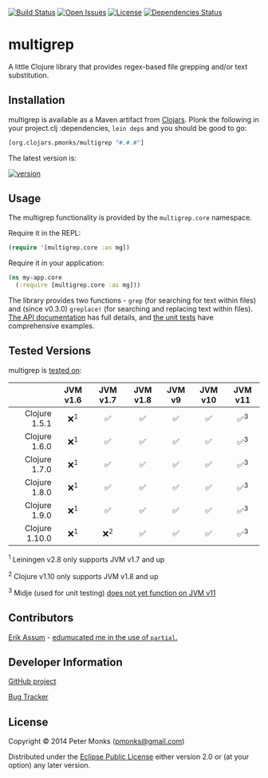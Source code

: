 [![Build Status](https://travis-ci.com/pmonks/multigrep.svg?branch=master)](https://travis-ci.com/pmonks/multigrep)
[![Open Issues](https://img.shields.io/github/issues/pmonks/multigrep.svg)](https://github.com/pmonks/multigrep/issues)
[![License](https://img.shields.io/github/license/pmonks/multigrep.svg)](https://github.com/pmonks/multigrep/blob/master/LICENSE)
[![Dependencies Status](https://versions.deps.co/pmonks/multigrep/status.svg)](https://versions.deps.co/pmonks/multigrep)

# multigrep

A little Clojure library that provides regex-based file grepping and/or text substitution.

## Installation

multigrep is available as a Maven artifact from [Clojars](https://clojars.org/org.clojars.pmonks/multigrep).
Plonk the following in your project.clj :dependencies, `lein deps` and you should be good to go:

```clojure
[org.clojars.pmonks/multigrep "#.#.#"]
```

The latest version is:

[![version](https://clojars.org/org.clojars.pmonks/multigrep/latest-version.svg)](https://clojars.org/org.clojars.pmonks/multigrep)

## Usage

The multigrep functionality is provided by the `multigrep.core` namespace.

Require it in the REPL:

```clojure
(require '[multigrep.core :as mg])
```

Require it in your application:

```clojure
(ns my-app.core
  (:require [multigrep.core :as mg]))
```

The library provides two functions - `grep` (for searching for text within files) and (since v0.3.0) `greplace!` (for searching and replacing text within files).
[The API documentation](https://pmonks.github.io/multigrep/) has full details, and [the unit tests](https://github.com/pmonks/multigrep/blob/master/test/multigrep/core_test.clj) have comprehensive examples.

## Tested Versions

multigrep is [tested on](https://travis-ci.com/pmonks/multigrep):

|                | JVM v1.6        | JVM v1.7       | JVM v1.8 | JVM v9 | JVM v10 | JVM v11 |
|           ---: |  :---:          |  :---:         |  :---:   |  :---: |  :---:  |  :---:  |
| Clojure 1.5.1  | ❌<sup>1</sup> | ✅             | ✅      | ✅    | ✅      | ✅<sup>3</sup>      |
| Clojure 1.6.0  | ❌<sup>1</sup> | ✅             | ✅      | ✅    | ✅      | ✅<sup>3</sup>      |
| Clojure 1.7.0  | ❌<sup>1</sup> | ✅             | ✅      | ✅    | ✅      | ✅<sup>3</sup>      |
| Clojure 1.8.0  | ❌<sup>1</sup> | ✅             | ✅      | ✅    | ✅      | ✅<sup>3</sup>      |
| Clojure 1.9.0  | ❌<sup>1</sup> | ✅             | ✅      | ✅    | ✅      | ✅<sup>3</sup>      |
| Clojure 1.10.0 | ❌<sup>1</sup> | ❌<sup>2</sup> | ✅      | ✅    | ✅      | ✅<sup>3</sup>      |

<sup>1</sup> Leiningen v2.8 only supports JVM v1.7 and up

<sup>2</sup> Clojure v1.10 only supports JVM v1.8 and up

<sup>3</sup> Midje (used for unit testing) [does not yet function on JVM v11](https://github.com/marick/lein-midje/issues/66)

## Contributors
[Erik Assum](https://github.com/slipset) - [edumucated me in the use of ```partial```.](https://twitter.com/slipset/status/522620387709169664)

## Developer Information

[GitHub project](https://github.com/pmonks/multigrep)

[Bug Tracker](https://github.com/pmonks/multigrep/issues)

## License

Copyright © 2014 Peter Monks (pmonks@gmail.com)

Distributed under the [Eclipse Public License](http://www.eclipse.org/legal/epl-v20.html) either version 2.0 or (at your option) any later version.
